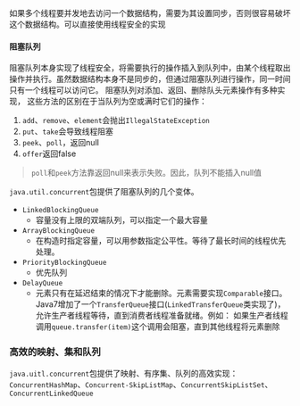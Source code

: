 如果多个线程要并发地去访问一个数据结构，需要为其设置同步，否则很容易破坏这个数据结构。可以直接使用线程安全的实现
#### 阻塞队列
阻塞队列本身实现了线程安全，将需要执行的操作插入到队列中，由某个线程取出操作并执行。虽然数据结构本身不是同步的，但通过阻塞队列进行操作，同一时间只有一个线程可以访问它。
阻塞队列对添加、返回、删除队头元素操作有多种实现， 这些方法的区别在于当队列为空或满时它们的操作：
1. `add`、`remove`、`element`会抛出`IllegalStateException`
2. `put`、`take`会导致线程阻塞
3. `peek`、`poll`，返回null
4. `offer`返回false
>`poll`和`peek`方法靠返回null来表示失败。因此，队列不能插入null值

`java.util.concurrent`包提供了阻塞队列的几个变体。
- `LinkedBlockingQueue`
    - 容量没有上限的双端队列，可以指定一个最大容量
- `ArrayBlockingQueue`
    - 在构造时指定容量，可以用参数指定公平性。等待了最长时间的线程优先处理。
- `PriorityBlockingQueue`
    - 优先队列
- `DelayQueue`
    - 元素只有在延迟结束的情况下才能删除。元素需要实现`Comparable`接口。
Java7增加了一个`TransferQueue`接口(`LinkedTransferQueue`类实现了)，允许生产者线程等待，直到消费者线程准备就绪。例如：
如果生产者线程调用`queue.transfer(item)`这个调用会阻塞，直到其他线程将元素删除
### 高效的映射、集和队列
`java.uitl.concurrent`包提供了映射、有序集、队列的高效实现：`ConcurrentHashMap`、`Concurrent-SkipListMap`、`ConcurrentSkipListSet`、`ConcurrentLinkedQueue`
